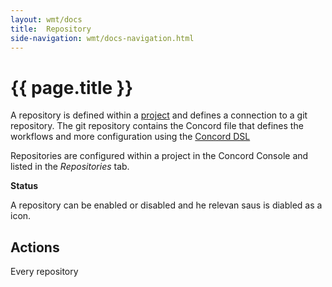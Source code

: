 ```yaml
---
layout: wmt/docs
title:  Repository
side-navigation: wmt/docs-navigation.html
---
```


# {{ page.title }}

A repository is defined within a [project](./project.html) and defines a
connection to a git repository. The git repository contains the Concord file
that defines the workflows and more configuration using the
[Concord DSL](../getting-started/concord-dsl.html)

Repositories are configured within a project in the Concord Console and listed
in the _Repositories_ tab.

__Status__

A repository  can be enabled or disabled and he relevan saus is diabled as a
icon.
## Actions

Every repository 